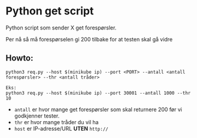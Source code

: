 # Python get script

Python script som sender X get forespørsler.

Per nå så må forespørselen gi 200 tilbake for at testen skal gå vidre

## Howto:

```
python3 req.py --host $(minikube ip) --port <PORT> --antall <antall forespørsler> --thr <antall tråder>

Eks:
python3 req.py --host $(minikube ip) --port 30001 --antall 1000 --thr 10
```

- `antall` er hvor mange get forespørsler som skal returnere 200 før vi godkjenner tester.
- `thr` er hvor mange tråder du vil ha
- `host` er IP-adresse/URL <b>UTEN</b> `http://`

